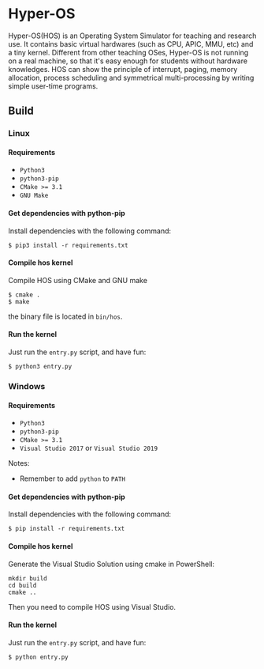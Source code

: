 # Hyper-OS

Hyper-OS(HOS) is an Operating System Simulator for teaching and research use. It contains basic virtual hardwares (such as CPU, APIC, MMU, etc) and a tiny kernel. Different from other teaching OSes, Hyper-OS is not running on a real machine, so that it's easy enough for students without hardware knowledges. HOS can show the principle of interrupt, paging, memory allocation, process scheduling and symmetrical multi-processing by writing simple user-time programs. 

## Build

### Linux
#### Requirements
- `Python3`
- `python3-pip`
- `CMake >= 3.1`
- `GNU Make`

#### Get dependencies with python-pip
Install dependencies with the following command:
```
$ pip3 install -r requirements.txt
```

#### Compile hos kernel
Compile HOS using CMake and GNU make
```
$ cmake .
$ make
```

the binary file is located in `bin/hos`.

#### Run the kernel
Just run the `entry.py` script, and have fun:
```
$ python3 entry.py
```

### Windows
#### Requirements
- `Python3`
- `python3-pip`
- `CMake >= 3.1`
- `Visual Studio 2017` or `Visual Studio 2019`

Notes:
- Remember to add `python` to `PATH`

#### Get dependencies with python-pip
Install dependencies with the following command:
```
$ pip install -r requirements.txt
```

#### Compile hos kernel
Generate the Visual Studio Solution using cmake in PowerShell:
```
mkdir build
cd build
cmake ..
```
Then you need to compile HOS using Visual Studio.

#### Run the kernel
Just run the `entry.py` script, and have fun:
```
$ python entry.py
```
